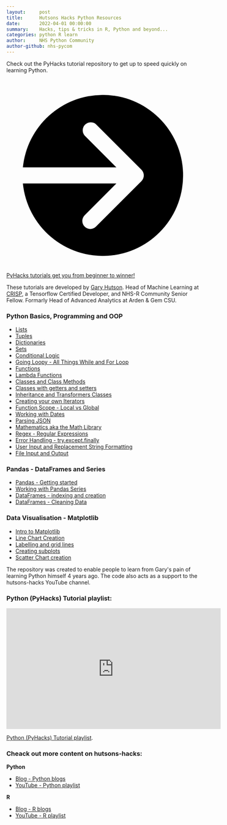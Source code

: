```yaml
---
layout:     post
title:      Hutsons Hacks Python Resources
date:       2022-04-01 00:00:00
summary:    Hacks, tips & tricks in R, Python and beyond...
categories: python R learn
author:     NHS Python Community
author-github: nhs-pycom
---
```


Check out the PyHacks tutorial repository to get up to speed quickly on learning Python.

<div class="nhsuk-action-link">
  <a class="nhsuk-action-link__link" href="https://github.com/StatsGary/PyHacks-Tutorials">
    <svg class="nhsuk-icon nhsuk-icon__arrow-right-circle" xmlns="http://www.w3.org/2000/svg" viewBox="0 0 24 24" aria-hidden="true">
      <path d="M0 0h24v24H0z" fill="none"></path>
      <path d="M12 2a10 10 0 0 0-9.95 9h11.64L9.74 7.05a1 1 0 0 1 1.41-1.41l5.66 5.65a1 1 0 0 1 0 1.42l-5.66 5.65a1 1 0 0 1-1.41 0 1 1 0 0 1 0-1.41L13.69 13H2.05A10 10 0 1 0 12 2z"></path>
    </svg>
    <span class="nhsuk-action-link__text">PyHacks tutorials get you from beginner to winner!</span>
  </a>
</div>

These tutorials are developed by [Gary Hutson](https://hutsons-hacks.info/). Head of Machine Learning at [CRISP](https://www.crispthinking.com/), a Tensorflow Certified Developer, and NHS-R Community Senior Fellow. Formarly Head of Advanced Analytics at Arden & Gem CSU.

### Python Basics, Programming and OOP

- [Lists](https://github.com/StatsGary/PyHacks-Tutorials/blob/main/01_Lists.py)
- [Tuples](https://github.com/StatsGary/PyHacks-Tutorials/blob/main/02_Tuples.py)
- [Dictionaries](https://github.com/StatsGary/PyHacks-Tutorials/blob/main/03_Dictionaries.py)
- [Sets](https://github.com/StatsGary/PyHacks-Tutorials/blob/main/04_Sets.py)
- [Conditional Logic](https://github.com/StatsGary/PyHacks-Tutorials/blob/main/05_ConditionalLogic.py)
- [Going Loopy - All Things While and For Loop](https://github.com/StatsGary/PyHacks-Tutorials/blob/main/06_Looping.py)
- [Functions](https://github.com/StatsGary/PyHacks-Tutorials/blob/main/07_Functions.py)
- [Lambda Functions](https://github.com/StatsGary/PyHacks-Tutorials/blob/main/08_Lambda_Anon_Funcs.py)
- [Classes and Class Methods](https://github.com/StatsGary/PyHacks-Tutorials/blob/main/09_Classes_with_Python.py)
- [Classes with getters and setters](https://github.com/StatsGary/PyHacks-Tutorials/blob/main/10_Classes_with_Python_Getters_Setters.py) 
- [Inheritance and Transformers Classes](https://github.com/StatsGary/PyHacks-Tutorials/tree/main/11_Inheritance_and_OverloadingMethods) 
- [Creating your own Iterators](https://github.com/StatsGary/PyHacks-Tutorials/blob/main/12_Iterators.py)
- [Function Scope - Local vs Global](https://github.com/StatsGary/PyHacks-Tutorials/blob/main/13_FunctionScope.py)
- [Working with Dates](https://github.com/StatsGary/PyHacks-Tutorials/blob/main/14_Dates.py)
- [Parsing JSON](https://github.com/StatsGary/PyHacks-Tutorials/blob/main/15_JSON.py)
- [Mathematics aka the Math Library](https://github.com/StatsGary/PyHacks-Tutorials/blob/main/16_Math.py)
- [Regex - Regular Expressions](https://github.com/StatsGary/PyHacks-Tutorials/blob/main/17_Regular_Expressions.py)
- [Error Handling - try.except.finally](https://github.com/StatsGary/PyHacks-Tutorials/blob/main/18_ErrorHandling.py)
- [User Input and Replacement String Formatting](https://github.com/StatsGary/PyHacks-Tutorials/blob/main/19_UserInput_and_StringFormatting.py)
- [File Input and Output](https://github.com/StatsGary/PyHacks-Tutorials/blob/main/20_File_IO_Read_and_Write_data.py)

### Pandas - DataFrames and Series
- [Pandas - Getting started](https://github.com/StatsGary/PyHacks-Tutorials/blob/main/21_Pandas/21_1_GettingStarted.py)
- [Working with Pandas Series](https://github.com/StatsGary/PyHacks-Tutorials/blob/main/21_Pandas/21_2_Series.py.)
- [DataFrames - indexing and creation](https://github.com/StatsGary/PyHacks-Tutorials/blob/main/21_Pandas/21_3_DataFrames.py)
- [DataFrames - Cleaning Data](https://github.com/StatsGary/PyHacks-Tutorials/blob/main/21_Pandas/21_4_DataFrames_Cleaning_Data.py)

### Data Visualisation - Matplotlib

- [Intro to Matplotlib](https://github.com/StatsGary/PyHacks-Tutorials/blob/main/22_Matplotlib/22_1_Matplot_Intro.py)
- [Line Chart Creation](https://github.com/StatsGary/PyHacks-Tutorials/blob/main/22_Matplotlib/22_2_Matplot_LineCharts.py)
- [Labelling and grid lines](https://github.com/StatsGary/PyHacks-Tutorials/blob/main/22_Matplotlib/22_3_Matplot_Labelling_and_grids.py)
- [Creating subplots](https://github.com/StatsGary/PyHacks-Tutorials/blob/main/22_Matplotlib/22_4_Matplot_Subplotting.py)
- [Scatter Chart creation](https://github.com/StatsGary/PyHacks-Tutorials/blob/main/22_Matplotlib/22_5_Matplot_Scatter.py)

The repository was created to enable people to learn from Gary's pain of learning Python himself 4 years ago. The code also acts as a support to the hutsons-hacks YouTube channel.

### Python (PyHacks) Tutorial playlist:

<iframe width="560" height="315" src="https://www.youtube-nocookie.com/embed/q6teY2nwJKM" title="YouTube video player" frameborder="0" allow="accelerometer; autoplay; clipboard-write; encrypted-media; gyroscope; picture-in-picture" allowfullscreen></iframe>

[Python (PyHacks) Tutorial playlist](https://www.youtube.com/playlist?list=PLSLQ7uyfNIIvBABMWgj61u7wNlQnbWqKw).

### Cheack out more content on hutsons-hacks:

**Python**
- [Blog - Python blogs](https://hutsons-hacks.info/category/python-blogs)
- [YouTube - Python playlist](https://www.youtube.com/playlist?list=PL37zlCA8GQdrHqgrDg2WcsSY6-P0ZBgnS)

**R**
- [Blog - R blogs](https://hutsons-hacks.info/category/r-blogs)
- [YouTube - R playlist](https://www.youtube.com/playlist?list=PL37zlCA8GQdo-mObS7U6ViJduy9CyC5aI)